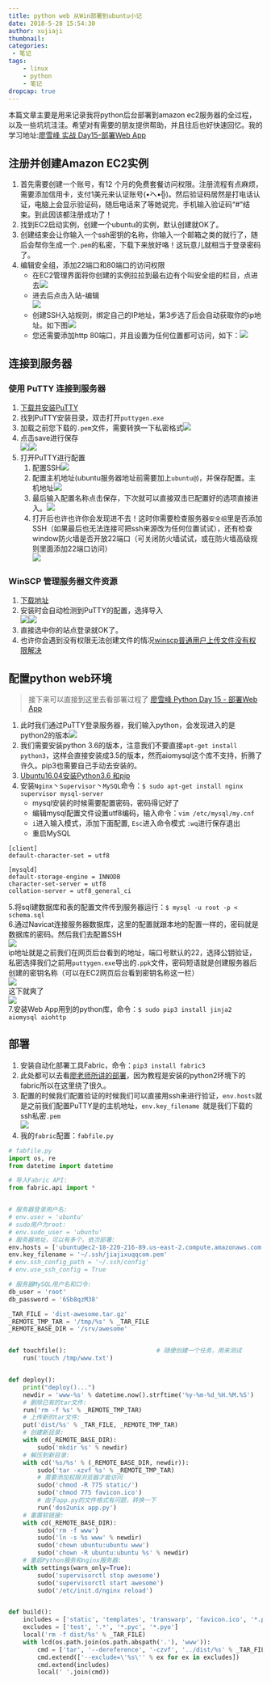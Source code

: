 ```yaml
---
title: python web 从Win部署到ubuntu小记
date: 2018-5-28 15:54:30
author: xujiaji
thumbnail:
categories:
 - 笔记
tags:
    - linux
    - python
    - 笔记
dropcap: true
---
```


本篇文章主要是用来记录我将python后台部署到amazon ec2服务器的全过程，以及一些坑坑洼洼。希望对有需要的朋友提供帮助，并且往后也好快速回忆。我的学习地址:[廖雪峰 实战 Day15-部署Web App](https://www.liaoxuefeng.com/wiki/0014316089557264a6b348958f449949df42a6d3a2e542c000/0014323392805925d5b69ddad514511bf0391fe2a0df2b0000)



##  注册并创建Amazon EC2实例
1. 首先需要创建一个账号，有12 个月的免费套餐访问权限。注册流程有点麻烦，需要添加信用卡，支付1美元来认证账号(•́へ•́╬)。然后验证码居然是打电话认证，电脑上会显示验证码，随后电话来了等她说完，手机输入验证码“#”结束。到此因该都注册成功了！
2. 找到EC2启动实例，创建一个ubuntu的实例，默认创建就OK了。
3. 创建结束会让你输入一个ssh密钥的名称，你输入一个邮箱之类的就行了，随后会帮你生成一个`.pem`的私密，下载下来放好咯！这玩意儿就相当于登录密码了。
4. 编辑安全组，添加22端口和80端口的访问权限
    - 在EC2管理界面将你创建的实例拉拉到最右边有个叫安全组的栏目，点进去![](https://raw.githubusercontent.com/xujiaji/xujiaji.github.io/pictures/blog/python-web-deploy/an_quan_zu1.png)
    - 进去后点击入站-编辑<br>![](https://raw.githubusercontent.com/xujiaji/xujiaji.github.io/pictures/blog/python-web-deploy/an_quan_zu2.png)
    - 创建SSH入站规则，绑定自己的IP地址，第3步选了后会自动获取你的ip地址。如下图![](https://raw.githubusercontent.com/xujiaji/xujiaji.github.io/pictures/blog/python-web-deploy/an_quan_zu3.png)
    - 您还需要添加http 80端口，并且设置为任何位置都可访问，如下：![](https://raw.githubusercontent.com/xujiaji/xujiaji.github.io/pictures/blog/python-web-deploy/20180530103931.png)

## 连接到服务器
### 使用 PuTTY 连接到服务器
1. [下载并安装PuTTY](https://www.chiark.greenend.org.uk/~sgtatham/putty/latest.html)
2. 找到PuTTY安装目录，双击打开`puttygen.exe`
3. 加载之前您下载的`.pem`文件，需要转换一下私密格式![](https://raw.githubusercontent.com/xujiaji/xujiaji.github.io/pictures/blog/python-web-deploy/load_pem.png)
4. 点击save进行保存<br>![](https://raw.githubusercontent.com/xujiaji/xujiaji.github.io/pictures/blog/python-web-deploy/save_key.png)![](https://raw.githubusercontent.com/xujiaji/xujiaji.github.io/pictures/blog/python-web-deploy/server_key2.png)
5. 打开PuTTY进行配置
    1. 配置SSH![](https://raw.githubusercontent.com/xujiaji/xujiaji.github.io/pictures/blog/python-web-deploy/load_ppk.png)
    2. 配置主机地址(ubuntu服务器地址前需要加上`ubuntu@`)，并保存配置。主机地址![](https://raw.githubusercontent.com/xujiaji/xujiaji.github.io/pictures/blog/python-web-deploy/server_address.png)
    3. 最后输入配置名称点击保存，下次就可以直接双击已配置好的选项直接进入。![](https://raw.githubusercontent.com/xujiaji/xujiaji.github.io/pictures/blog/python-web-deploy/server_config_save.png)
    4. 打开后也许也许你会发现进不去！这时你需要检查服务器`安全组`里是否添加SSH（如果最后也无法连接可把ssh来源改为任何位置试试），还有检查window防火墙是否开放22端口（可关闭防火墙试试，或在防火墙高级规则里面添加22端口访问）<br>![](https://raw.githubusercontent.com/xujiaji/xujiaji.github.io/pictures/blog/python-web-deploy/cannot_in_server.png)

### WinSCP 管理服务器文件资源
1. [下载地址](https://winscp.net/eng/download.php)
2. 安装时会自动检测到PuTTY的配置，选择导入<br>![](https://raw.githubusercontent.com/xujiaji/xujiaji.github.io/pictures/blog/python-web-deploy/install_winSCP.png)![](https://raw.githubusercontent.com/xujiaji/xujiaji.github.io/pictures/blog/python-web-deploy/install_winSCP2.png)
3. 直接选中你的站点登录就OK了。
4. 也许你会遇到没有权限无法创建文件的情况[winscp普通用户上传文件没有权限解决](https://blog.csdn.net/xuejinliang/article/details/52301349)

## 配置python web环境
> 接下来可以直接到这里去看部署过程了 [廖雪峰 Python Day 15 - 部署Web App](https://www.liaoxuefeng.com/wiki/0014316089557264a6b348958f449949df42a6d3a2e542c000/0014323392805925d5b69ddad514511bf0391fe2a0df2b0000)

1. 此时我们通过PuTTY登录服务器，我们输入python，会发现进入的是python2的版本![](https://raw.githubusercontent.com/xujiaji/xujiaji.github.io/pictures/blog/python-web-deploy/python_version1.png)
2. 我们需要安装python 3.6的版本，注意我们不要直接`apt-get install python3`，这样会直接安装成3.5的版本，然而aiomysql这个库不支持，折腾了许久。pip3也需要自己手动去安装的。
3. [Ubuntu16.04安装Python3.6 和pip](https://www.cnblogs.com/weiyiming007/p/9075986.html)
4. 安装`Nginx`丶`Supervisor`丶`MySQL`命令：`$ sudo apt-get install nginx supervisor mysql-server`
    - mysql安装的时候需要配置密码，密码得记好了
    - 编辑mysql配置文件设置utf8编码，输入命令：`vim /etc/mysql/my.cnf`
    - `i`进入输入模式，添加下面配置, `Esc`进入命令模式 `:wq`进行保存退出
    - 重启MySQL
```
[client]
default-character-set = utf8

[mysqld]
default-storage-engine = INNODB
character-set-server = utf8
collation-server = utf8_general_ci
```
5.将sql建数据库和表的配置文件传到服务器运行：`$ mysql -u root -p < schema.sql`<br>
6.通过Navicat连接服务器数据库，这里的配置就跟本地的配置一样的，密码就是数据库的密码。然后我们去配置SSH<br>![](https://raw.githubusercontent.com/xujiaji/xujiaji.github.io/pictures/blog/python-web-deploy/navicat_config1.png)<br>ip地址就是之前我们在网页后台看到的地址，端口号默认的22，选择公钥验证，私密选择我们之前用`puttygen.exe`导出的`.ppk`文件，密码短语就是创建服务器后创建的密钥名称（可以在EC2网页后台看到密钥名称这一栏）<br>![](https://raw.githubusercontent.com/xujiaji/xujiaji.github.io/pictures/blog/python-web-deploy/navicat_config2.png)<br>这下就爽了<br>![](https://raw.githubusercontent.com/xujiaji/xujiaji.github.io/pictures/blog/python-web-deploy/navicat_config3.png)<br>
7.安装Web App用到的python库，命令：`$ sudo pip3 install jinja2 aiomysql aiohttp`

## 部署
1. 安装自动化部署工具Fabric，命令：`pip3 install fabric3`
2. 此处都可以去看[廖老师所讲的部署](https://www.liaoxuefeng.com/wiki/0014316089557264a6b348958f449949df42a6d3a2e542c000/0014323392805925d5b69ddad514511bf0391fe2a0df2b0000)，因为教程是安装的python2环境下的fabric所以在这里绕了很久。
3. 配置的时候我们配置验证的时候我们可以直接用ssh来进行验证，`env.hosts`就是之前我们配置PuTTY是的主机地址，`env.key_filename `就是我们下载的ssh私密`.pem`<br>![](https://raw.githubusercontent.com/xujiaji/xujiaji.github.io/pictures/blog/python-web-deploy/fabric_config.png)
4. 我的`fabric`配置：`fabfile.py`
``` py
# fabfile.py
import os, re
from datetime import datetime

# 导入Fabric API:
from fabric.api import *


# 服务器登录用户名:
# env.user = 'ubuntu'
# sudo用户为root:
# env.sudo_user = 'ubuntu'
# 服务器地址，可以有多个，依次部署:
env.hosts = ['ubuntu@ec2-18-220-216-89.us-east-2.compute.amazonaws.com']
env.key_filename = '~/.ssh/jiajixuqqcom.pem'
# env.ssh_config_path = '~/.ssh/config'
# env.use_ssh_config = True

# 服务器MySQL用户名和口令:
db_user = 'root'
db_password = '6Sb8qzM38'

_TAR_FILE = 'dist-awesome.tar.gz'
_REMOTE_TMP_TAR = '/tmp/%s' % _TAR_FILE
_REMOTE_BASE_DIR = '/srv/awesome'


def touchfile():                         # 随便创建一个任务，用来测试
    run('touch /tmp/www.txt')


def deploy():
    print("deploy()...")
    newdir = 'www-%s' % datetime.now().strftime('%y-%m-%d_%H.%M.%S')
    # 删除已有的tar文件:
    run('rm -f %s' % _REMOTE_TMP_TAR)
    # 上传新的tar文件:
    put('dist/%s' % _TAR_FILE, _REMOTE_TMP_TAR)
    # 创建新目录:
    with cd(_REMOTE_BASE_DIR):
        sudo('mkdir %s' % newdir)
    # 解压到新目录:
    with cd('%s/%s' % (_REMOTE_BASE_DIR, newdir)):
        sudo('tar -xzvf %s' % _REMOTE_TMP_TAR)
        # 需要添加权限浏览器才能访问
        sudo('chmod -R 775 static/')
        sudo('chmod 775 favicon.ico')
        # 由于app.py的文件格式有问题，转换一下
        run('dos2unix app.py')
    # 重置软链接:
    with cd(_REMOTE_BASE_DIR):
        sudo('rm -f www')
        sudo('ln -s %s www' % newdir)
        sudo('chown ubuntu:ubuntu www')
        sudo('chown -R ubuntu:ubuntu %s' % newdir)
    # 重启Python服务和nginx服务器:
    with settings(warn_only=True):
        sudo('supervisorctl stop awesome')
        sudo('supervisorctl start awesome')
        sudo('/etc/init.d/nginx reload')


def build():
    includes = ['static', 'templates', 'transwarp', 'favicon.ico', '*.py']
    excludes = ['test', '.*', '*.pyc', '*.pyo']
    local('rm -f dist/%s' % _TAR_FILE)
    with lcd(os.path.join(os.path.abspath('.'), 'www')):
        cmd = ['tar', '--dereference', '-czvf', '../dist/%s' % _TAR_FILE]
        cmd.extend(['--exclude=\'%s\'' % ex for ex in excludes])
        cmd.extend(includes)
        local(' '.join(cmd))
```